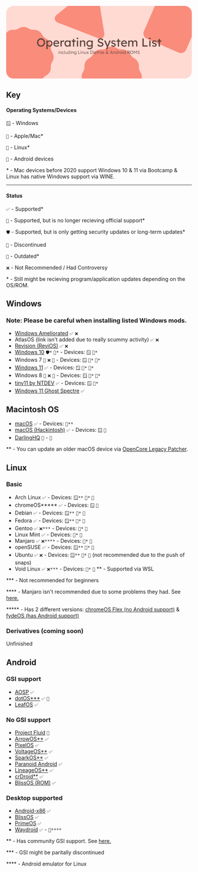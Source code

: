![Header](https://github.com/RedPCat/OS-List/blob/main/img/header.png?raw=true)



## Key

#### Operating Systems/Devices

`🪟` - Windows

`🍎` - Apple/Mac*

`🐧` - Linux*

`🤖` - Android devices

\* - Mac devices before 2020 support Windows 10 & 11 via Bootcamp & Linux has native Windows support via WINE.

---
#### Status

`✅` - Supported*

`🚩` - Supported, but is no longer recieving official support*

`🛡` - Supported, but is only getting security updates or long-term updates*

`🚫` - Discontinued

`🚨` - Outdated*

`❌` - Not Recommended / Had Controversy

\* -  Still might be recieving program/application updates depending on the OS/ROM.
## Windows

### Note: Please be careful when installing listed Windows mods.

- [Windows Ameliorated](https://ameliorated.io/) `✅` `❌`
- AtlasOS (link isn't added due to really scummy activity) `✅` `❌`
- [Revision (ReviOS)](https://www.revi.cc/) `✅` `❌`
- [Windows 10](https://massgrave.dev/windows_ltsc_links) `🛡*` `🚨*` - Devices: `🪟` `🍎*`
- Windows 7 `🚫` `❌` `🚨` - Devices: `🪟` `🍎*` `🐧*`
- [Windows 11](https://www.microsoft.com/en-gb/software-download/windows11) `✅` - Devices: `🪟` `🍎*` `🐧*`
- Windows 8 `🚫` `❌` `🚨` - Devices: `🪟` `🍎*` `🐧*`
- [tiny11 by NTDEV](https://archive.org/details/tiny-11-NTDEV) `✅` - Devices: `🪟` `🍎*`
- [Windows 11 Ghost Spectre](https://www.minitool.com/news/ghost-spectre-windows-11-24h2.html) `✅`

## Macintosh OS
- [macOS](https://www.apple.com/macos/macos-sequoia/) `✅` - Devices: `🍎**`
- [macOS (Hackintosh)](https://dortania.github.io/OpenCore-Install-Guide/) `✅` - Devices: `🪟` `🐧`
- [DarlingHQ](https://www.darlinghq.org/) `🚩` - `🐧`

** - You can update an older macOS device via [OpenCore Legacy Patcher](https://dortania.github.io/OpenCore-Legacy-Patcher/).
## Linux
### Basic
- Arch Linux `✅` - Devices: `🪟**` `🍎*` `🐧`
- chromeOS\***** `✅` - Devices: `🪟` `🐧`
- Debian `✅` - Devices: `🪟**` `🍎*` `🐧`
- Fedora `✅` - Devices: `🪟**` `🍎*` `🐧`
- Gentoo `✅` `❌***` - Devices: `🍎*` `🐧`
- Linux Mint `✅` - Devices: `🍎*` `🐧`
- Manjaro `✅` `❌****` - Devices: `🍎*` `🐧`
- openSUSE `✅` - Devices: `🪟**` `🍎*` `🐧`
- Ubuntu `✅` `❌` - Devices: `🪟**` `🍎*` `🐧` (not recommended due to the push of snaps)
- Void Linux `✅` `❌***` - Devices: `🍎*` `🐧`
\** - Supported via WSL

\*** - Not recommended for beginners

\**** - Manjaro isn't recommended due to some problems they had. See [here.](https://manjarno.pages.dev/)

\***** - Has 2 different versions: [chromeOS Flex (no Android support)](https://chromeos.google/products/chromeos-flex/) & [fydeOS (has Android support)](https://fydeos.io/)

### Derivatives (coming soon)
Unfinished
## Android

### GSI support
- [AOSP](https://developer.android.com/topic/generic-system-image/releases) `✅`
- [dotOS***](https://www.droidontime.com/) `✅` `🚨`
- [LeafOS](https://leafos.org/) `✅`

### No GSI support
- [Project Fluid](https://projectfluid.org/) `🚫`
- [ArrowOS**](https://arrowos.net/) `✅`
- [PixelOS](https://pixelos.net/) `✅`
- [VoltageOS**](https://github.com/VoltageOS) `✅`
- [SparkOS**](https://spark-os.live/) `✅`
- [Paranoid Android](https://paranoidandroid.co/) `✅`
- [LineageOS**](https://lineageos.org/) `✅`
- [crDroid**](https://crdroid.net/) `✅`
- [BlissOS (ROM)](https://blissroms.org/) `✅`

### Desktop supported
- [Android-x86](https://www.android-x86.org/) `✅`
- [BlissOS](https://blissos.org/) `✅`
- [PrimeOS](https://www.primebook.in/primeos) `✅`
- [Waydroid](https://waydro.id/) `✅` - `🐧****`

\** - Has community GSI support. See [here.](https://github.com/phhusson/treble_experimentations/wiki/Generic-System-Image-%28GSI%29-list)

\*** - GSI might be paritally discontinued

\**** - Android emulator for Linux